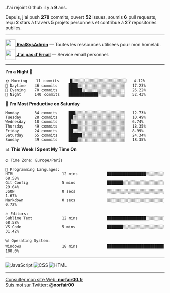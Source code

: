 J'ai rejoint Github il y a **9** ans.

Depuis, j'ai push **278** commits, ouvert **52** issues, soumis **6** pull requests, reçu **2** stars à travers **5** projets personnels et contribué à **27** repositories publics.

---

[<img src="https://avatars2.githubusercontent.com/u/64165263?s=96&v=4" width="32" height="32" align="center"> **RealSysAdmin**](https://github.com/realsysadmin-icu) — Toutes les ressources utilisées pour mon homelab.  
[<img src="https://avatars1.githubusercontent.com/u/65110091?s=96&v=4" width="32" height="32" align="center"> **J'ai pas d'Email**](https://github.com/jaipasdemail) — Service email personnel.  

---

<!--START_SECTION:waka-->
**I'm a Night 🦉** 

```text
🌞 Morning    11 commits     █░░░░░░░░░░░░░░░░░░░░░░░░   4.12% 
🌆 Daytime    46 commits     ████░░░░░░░░░░░░░░░░░░░░░   17.23% 
🌃 Evening    70 commits     ██████░░░░░░░░░░░░░░░░░░░   26.22% 
🌙 Night      140 commits    █████████████░░░░░░░░░░░░   52.43%

```
📅 **I'm Most Productive on Saturday** 

```text
Monday       34 commits     ███░░░░░░░░░░░░░░░░░░░░░░   12.73% 
Tuesday      28 commits     ██░░░░░░░░░░░░░░░░░░░░░░░   10.49% 
Wednesday    18 commits     █░░░░░░░░░░░░░░░░░░░░░░░░   6.74% 
Thursday     49 commits     ████░░░░░░░░░░░░░░░░░░░░░   18.35% 
Friday       24 commits     ██░░░░░░░░░░░░░░░░░░░░░░░   8.99% 
Saturday     65 commits     ██████░░░░░░░░░░░░░░░░░░░   24.34% 
Sunday       49 commits     ████░░░░░░░░░░░░░░░░░░░░░   18.35%

```


📊 **This Week I Spent My Time On** 

```text
⌚︎ Time Zone: Europe/Paris

💬 Programming Languages: 
HTML                     12 mins             █████████████████░░░░░░░░   68.58% 
Git Config               5 mins              ███████░░░░░░░░░░░░░░░░░░   29.04% 
JSON                     0 secs              ░░░░░░░░░░░░░░░░░░░░░░░░░   1.67% 
Markdown                 0 secs              ░░░░░░░░░░░░░░░░░░░░░░░░░   0.72%

🔥 Editors: 
Sublime Text             12 mins             █████████████████░░░░░░░░   68.58% 
VS Code                  5 mins              ███████░░░░░░░░░░░░░░░░░░   31.42%

💻 Operating System: 
Windows                  18 mins             █████████████████████████   100.0%

```


<!--END_SECTION:waka-->

---

![JavaScript](https://img.shields.io/static/v1?style=for-the-badge&label=JavaScript&color=555&labelColor=%23f1e05a&message=67.7%25)
![CSS](https://img.shields.io/static/v1?style=for-the-badge&label=CSS&color=555&labelColor=%23563d7c&message=18.8%25)
![HTML](https://img.shields.io/static/v1?style=for-the-badge&label=HTML&color=555&labelColor=%23e34c26&message=13.4%25)

---

[Consulter mon site Web: **norfair00.fr**](https://norfair00.fr/)  
[Suis moi sur Twitter: **@norfair00**](https://twitter.com/norfair00)
